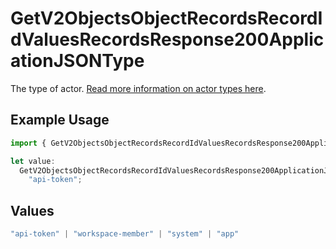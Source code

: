 # GetV2ObjectsObjectRecordsRecordIdValuesRecordsResponse200ApplicationJSONType

The type of actor. [Read more information on actor types here](/docs/actors).

## Example Usage

```typescript
import { GetV2ObjectsObjectRecordsRecordIdValuesRecordsResponse200ApplicationJSONType } from "attio-js/models/operations";

let value:
  GetV2ObjectsObjectRecordsRecordIdValuesRecordsResponse200ApplicationJSONType =
    "api-token";
```

## Values

```typescript
"api-token" | "workspace-member" | "system" | "app"
```